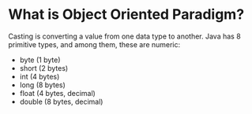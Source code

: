 # What is Object Oriented Paradigm?

Casting is converting a value from one data type to another. Java has 8 primitive types, and among them, these are numeric:

- byte (1 byte)
- short (2 bytes)
- int (4 bytes)
- long (8 bytes)
- float (4 bytes, decimal)
- double (8 bytes, decimal)